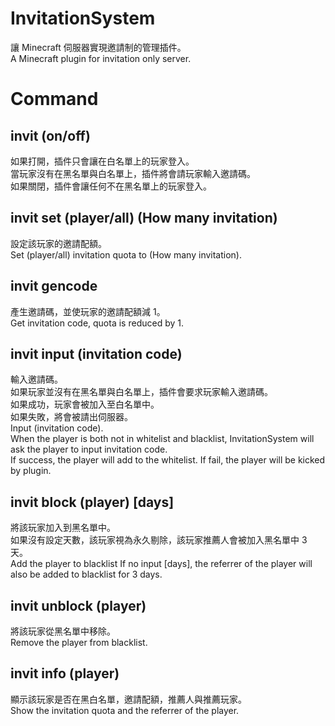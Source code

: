 # InvitationSystem
讓 Minecraft 伺服器實現邀請制的管理插件。  
A Minecraft plugin for invitation only server.

# Command
## invit (on/off)
如果打開，插件只會讓在白名單上的玩家登入。  
當玩家沒有在黑名單與白名單上，插件將會請玩家輸入邀請碼。  
如果關閉，插件會讓任何不在黑名單上的玩家登入。  
## invit set (player/all) (How many invitation)
設定該玩家的邀請配額。  
Set (player/all) invitation quota to (How many invitation).
## invit gencode
產生邀請碼，並使玩家的邀請配額減 1。  
Get invitation code, quota is reduced by 1.
## invit input (invitation code)
輸入邀請碼。  
如果玩家並沒有在黑名單與白名單上，插件會要求玩家輸入邀請碼。  
如果成功，玩家會被加入至白名單中。  
如果失敗，將會被請出伺服器。  
Input (invitation code).  
When the player is both not in whitelist and blacklist, InvitationSystem will ask the player to input invitation code.  
If success, the player will add to the whitelist.
If fail, the player will be kicked by plugin.
## invit block (player) [days]
將該玩家加入到黑名單中。  
如果沒有設定天數，該玩家視為永久剔除，該玩家推薦人會被加入黑名單中 3 天。  
Add the player to blacklist
If no input [days], the referrer of the player will also be added to blacklist for 3 days.
## invit unblock (player)
將該玩家從黑名單中移除。  
Remove the player from blacklist.  
## invit info (player)
顯示該玩家是否在黑白名單，邀請配額，推薦人與推薦玩家。  
Show the invitation quota and the referrer of the player.  
